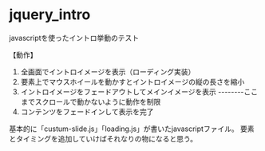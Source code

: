 # jquery_intro
javascriptを使ったイントロ挙動のテスト

【動作】
1. 全画面でイントロイメージを表示（ローディング実装）
2. 要素上でマウスホイールを動かすとイントロイメージの縦の長さを縮小
3. イントロイメージをフェードアウトしてメインイメージを表示
--------ここまでスクロールで動かないように動作を制限
4. コンテンツをフェードインして表示を完了

基本的に「custum-slide.js」「loading.js」が書いたjavascriptファイル。
要素とタイミングを追加していけばそれなりの物になると思う。
